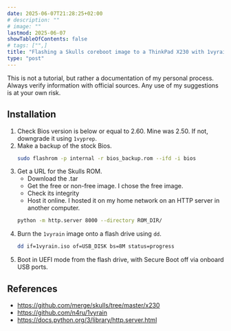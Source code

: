 ```yaml
---
date: 2025-06-07T21:28:25+02:00
# description: ""
# image: ""
lastmod: 2025-06-07
showTableOfContents: false
# tags: ["",]
title: "Flashing a Skulls coreboot image to a ThinkPad X230 with 1vyrain"
type: "post"
---
```


This is not a tutorial, but rather a documentation of my personal process.
Always verify information with official sources.
Any use of my suggestions is at your own risk.

## Installation

1. Check Bios version is below or equal to 2.60. Mine was 2.50. If not, downgrade it using `1vyprep`.
2. Make a backup of the stock Bios.
    ```bash
    sudo flashrom -p internal -r bios_backup.rom --ifd -i bios
    ```
3. Get a URL for the Skulls ROM.
    - Download the .tar
    - Get the free or non-free image. I chose the free image.
    - Check its integrity
    - Host it online. I hosted it on my home network on an HTTP server in another computer.
    ```bash
    python -m http.server 8000 --directory ROM_DIR/
    ```
4. Burn the `1vyrain` image onto a flash drive using `dd`.
    ```bash
    dd if=1vyrain.iso of=USB_DISK bs=8M status=progress
    ```
5. Boot in UEFI mode from the flash drive, with Secure Boot off via onboard USB ports.

## References
- https://github.com/merge/skulls/tree/master/x230
- https://github.com/n4ru/1vyrain
- https://docs.python.org/3/library/http.server.html